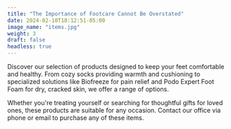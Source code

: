 ```yaml
---
title: "The Importance of Footcare Cannot Be Overstated"
date: 2024-02-10T18:12:51-05:00
image_name: "items.jpg"
weight: 3
draft: false
headless: true
---
```


Discover our selection of products designed to keep your feet comfortable and healthy. From cozy socks providing warmth and cushioning to specialized solutions like Biofreeze for pain relief and Podo Expert Foot Foam for dry, cracked skin, we offer a range of options.

Whether you're treating yourself or searching for thoughtful gifts for loved ones, these products are suitable for any occasion. Contact our office via phone or email to purchase any of these items.